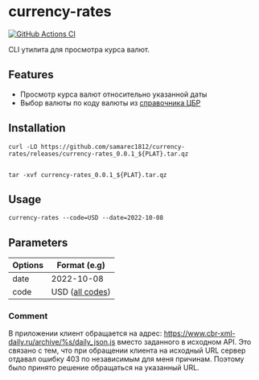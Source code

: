 currency-rates
==============================================================================


[![GitHub Actions CI][github-actions-badge]][github-actions-ci-url]

[//]: # ([![Test Coverage][coveralls-badge]][coveralls-badge-url])

[//]: # ([logo]: https://avatars0.githubusercontent.com/u/10262982?v=3&s=150)
[//]: # ([coveralls-badge]: https://img.shields.io/coveralls/samarec1812/currency-rates/master.svg)

[//]: # ([coveralls-badge-url]: https://coveralls.io/github/samarec1812/currency-rates)
[github-actions-badge]: https://github.com/samarec1812/currency-rates/actions/workflows/go.yml/badge.svg
[github-actions-ci-url]: https://github.com/samarec1812/currency-rates/actions/workflows/go.yml

CLI утилита для просмотра курса валют.


Features
------------------------------------------------------------------------------

- Просмотр курса валют относительно указанной даты
- Выбор валюты по коду валюты из [справочника ЦБР](https://www.cbr.ru/scripts/XML_val.asp?d=0)



Installation
------------------------------------------------------------------------------


```
curl -LO https://github.com/samarec1812/currency-rates/releases/currency-rates_0.0.1_${PLAT}.tar.qz


tar -xvf currency-rates_0.0.1_${PLAT}.tar.qz
```

Usage
------------------------------------------------------------------------------
```commandline
currency-rates --code=USD --date=2022-10-08
```

Parameters
------

| Options | Format (e.g)                                                    | 
|---------|-----------------------------------------------------------------|
| date    | 2022-10-08                                                      |
| code    | USD ([all codes](http://www.cbr.ru/scripts/XML_val.asp?d=0XSD)) |


### Comment
В приложении клиент обращается на адрес:
https://www.cbr-xml-daily.ru/archive/%s/daily_json.js вместо заданного в исходном API. Это связано с тем, что при обращении клиента на исходный URL сервер отдавал ошибку 403 по независимым для меня причинам. Поэтому было принято решение обращаться на указанный URL.

